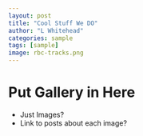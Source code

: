 ```yaml
---
layout: post
title: "Cool Stuff We DO"
author: "L Whitehead"
categories: sample
tags: [sample]
image: rbc-tracks.png
---
```


# Put Gallery in Here

 - Just Images?
 - Link to posts about each image? 

